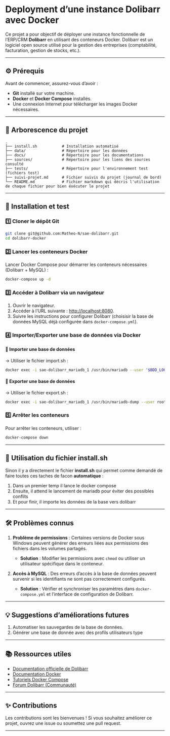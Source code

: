 
# Deployment d’une instance Dolibarr avec Docker


Ce projet a pour objectif de déployer une instance fonctionnelle de l’ERP/CRM **Dolibarr** en utilisant des conteneurs Docker. Dolibarr est un logiciel open source utilisé pour la gestion des entreprises (comptabilité, facturation, gestion de stocks, etc.).

---

## ⚙️ Prérequis

Avant de commencer, assurez-vous d’avoir :
- **Git** installé sur votre machine.
- **Docker** et **Docker Compose** installés.
- Une connexion Internet pour télécharger les images Docker nécessaires.

---

## 📂 Arborescence du projet

```
.
├── install.sh           # Installation automatisé
├── data/                # Répertoire pour les données
├── docs/                # Répertoire pour les documentations
├── sources/             # Répertoire pour les liens des sources consulté
├── tests/               # Répertoire pour l'environnement test (fichiers test)
├── suivi-projet.md      # Fichier suivis du projet (journal de bord)
└── README.md            # Fichier markdown qui décris l'utilisation de chaque fichier pour bien éxécuter le projet
```

---

## 🚀 Installation et test

### 1️⃣ Cloner le dépôt Git

```bash
git clone git@github.com:Matheo-N/sae-dolibarr.git
cd dolibarr-docker
```

### 2️⃣ Lancer les conteneurs Docker

Lancer Docker Compose pour démarrer les conteneurs nécessaires (Dolibarr + MySQL) :

```bash
docker-compose up -d
```

### 3️⃣ Accéder à Dolibarr via un navigateur

1. Ouvrir le navigateur.
2. Accéder à l’URL suivante : [http://localhost:8080](http://localhost:8080).
3. Suivre les instructions pour configurer Dolibarr (choisisir la base de données MySQL déjà configurée dans `docker-compose.yml`).

### 4️⃣ Importer/Exporter une base de données via Docker

#### 🚀  Importer une base de données
-> Utiliser le fichier import.sh :

```bash
docker exec -i sae-dolibarr_mariadb_1 /usr/bin/mariadb --user "$BDD_LOGIN" --password="$BDD_PWD" "$NOM_BDD" < "$FICHIER_BDD"
```

#### 🚀  Exporter une base de données
-> Utiliser le fichier export.sh : 

```bash
docker exec -i sae-dolibarr_mariadb_1 /usr/bin/mariadb-dump --user root --password=root dolibarr > backup_bdd.sql
```

### 5️⃣ Arrêter les conteneurs

Pour arrêter les conteneurs, utiliser :

```bash
docker-compose down
```

---
## 🚀 Utilisation du fichier install.sh

Sinon il y a directement le fichier **install.sh** qui permet comme demandé de faire toutes ces taches de facon **automatique** :
1. Dans un premier temp il lance le docker compose
2. Ensuite, il attend le lancement de mariadb pour éviter des possibles conflits
3. Et pour finir, il importe les données de la base vers dolibarr
   
---

## 🛠️ Problèmes connus

1. **Problème de permissions** : Certaines versions de Docker sous Windows peuvent générer des erreurs liées aux permissions des fichiers dans les volumes partagés.
   - **Solution** : Modifier les permissions avec `chmod` ou utiliser un utilisateur spécifique dans le conteneur.

2. **Accès à MySQL** : Des erreurs d’accès à la base de données peuvent survenir si les identifiants ne sont pas correctement configurés.
   - **Solution** : Vérifier et synchroniser les paramètres dans `docker-compose.yml` et l’interface de configuration de Dolibarr.

---

## 💡 Suggestions d’améliorations futures

1. Automatiser les sauvegardes de la base de données.
2. Générer une base de donnée avec des profils utilisateurs type

---

## 📚 Ressources utiles

- [Documentation officielle de Dolibarr](https://www.dolibarr.org/)
- [Documentation Docker](https://docs.docker.com/)
- [Tutoriels Docker Compose](https://docs.docker.com/compose/gettingstarted/)
- [Forum Dolibarr (Communauté)](https://www.dolibarr.org/forum/)

---

## ✨ Contributions

Les contributions sont les bienvenues ! Si vous souhaitez améliorer ce projet, ouvrez une issue ou soumettez une pull request.

---

```
